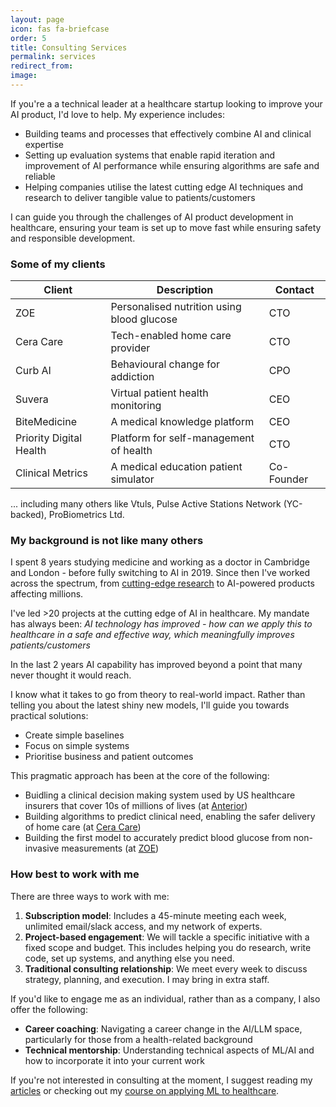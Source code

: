 ```yaml
---
layout: page
icon: fas fa-briefcase
order: 5
title: Consulting Services
permalink: services
redirect_from: 
image: 
---
```


If you're a a technical leader at a healthcare startup looking to improve your AI product, I'd love to help. My experience includes:
- Building teams and processes that effectively combine AI and clinical expertise
- Setting up evaluation systems that enable rapid iteration and improvement of AI performance while ensuring algorithms are safe and reliable
- Helping companies utilise the latest cutting edge AI techniques and research to deliver tangible value to patients/customers

I can guide you through the challenges of AI product development in healthcare, ensuring your team is set up to move fast while ensuring safety and responsible development.


### Some of my clients

| Client                  | Description                                | Contact    |
| ----------------------- | ------------------------------------------ | ---------- |
| ZOE                     | Personalised nutrition using blood glucose | CTO        |
| Cera Care               | Tech-enabled home care provider            | CTO        |
| Curb AI                 | Behavioural change for addiction           | CPO        |
| Suvera                  | Virtual patient health monitoring          | CEO        |
| BiteMedicine            | A medical knowledge platform               | CEO        |
| Priority Digital Health | Platform for self-management of health     | CTO        |
| Clinical Metrics        | A medical education patient simulator      | Co-Founder |

... including many others like Vtuls, Pulse Active Stations Network (YC-backed), ProBiometrics Ltd.

<!-- [TODO: add a "request a consultation button" here] -->


### My background is not like many others

I spent 8 years studying medicine and working as a doctor in Cambridge and London - before fully switching to AI in 2019. Since then I've worked across the spectrum, from [cutting-edge research](https://scholar.google.com/citations?user=g3MOrpcAAAAJ) to AI-powered products affecting millions.

I've led >20 projects at the cutting edge of AI in healthcare. My mandate has always been: *AI technology has improved - how can we apply this to healthcare in a safe and effective way, which meaningfully improves patients/customers*

In the last 2 years AI capability has improved beyond a point that many never thought it would reach.

I know what it takes to go from theory to real-world impact. Rather than telling you about the latest shiny new models, I'll guide you towards practical solutions:
- Create simple baselines
- Focus on simple systems
- Prioritise business and patient outcomes

This pragmatic approach has been at the core of the following:
- Buidling a clinical decision making system used by US healthcare insurers that cover 10s of millions of lives (at [Anterior](https://anterior.com/))
- Building algorithms to predict clinical need, enabling the safer delivery of home care (at [Cera Care](https://ceracare.co.uk/)) 
- Building the first model to accurately predict blood glucose from non-invasive measurements (at [ZOE](https://zoe.com/))


<!-- ### What people are saying -->
<!-- [TODO: get testimonials and add them here]  -->


### How best to work with me

There are three ways to work with me:
1. **Subscription model**: Includes a 45-minute meeting each week, unlimited email/slack access, and my network of experts.
2. **Project-based engagement**: We will tackle a specific initiative with a fixed scope and budget. This includes helping you do research, write code, set up systems, and anything else you need.
3. **Traditional consulting relationship**: We meet every week to discuss strategy, planning, and execution. I may bring in extra staff.


If you'd like to engage me as an individual, rather than as a company, I also offer the following:
- **Career coaching**: Navigating a career change in the AI/LLM space, particularly for those from a health-related background
- **Technical mentorship**: Understanding technical aspects of ML/AI and how to incorporate it into your current work


If you're not interested in consulting at the moment, I suggest reading my [articles](https://www.chrislovejoy.me/ml4h) or checking out my [course on applying ML to healthcare](https://www.youtube.com/watch?v=dj_mF4OlcUY&list=PLZz4IsmMUFBxfuW059IEdqtPuytFG-vae&index=1).
